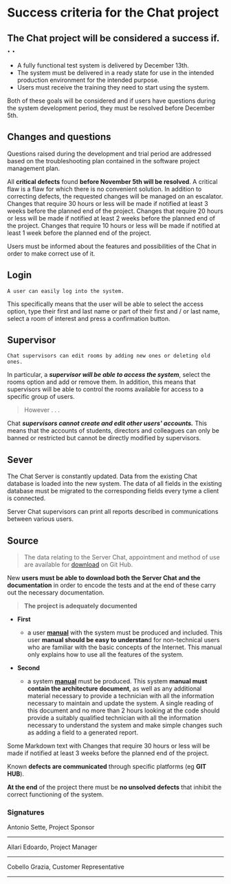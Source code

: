 # **Success criteria for the Chat project**
## **The Chat project will be considered a success if. . .**
 - A fully functional test system is delivered by December 13th.
 - The system must be delivered in a ready state for use in the intended production environment for the intended purpose.
 - Users must receive the training they need to start using the system.

Both of these goals will be considered and if users have questions during the system development period, they must be resolved before December 5th.

## **Changes and questions**

Questions raised during the development and trial period are addressed based on the troubleshooting plan contained in the software project management plan.

All **critical defects** found **before November 5th will be resolved**. A critical flaw is a flaw for which there is no convenient solution. In addition to correcting defects, the requested changes will be managed on an escalator. Changes that require 30 hours or less will be made if notified at least 3 weeks before the planned end of the project. Changes that require 20 hours or less will be made if notified at least 2 weeks before the planned end of the project. Changes that require 10 hours or less will be made if notified at least 1 week before the planned end of the project.

Users must be informed about the features and possibilities of the Chat in order to make correct use of it.

## **Login**

	A user can easily log into the system.

This specifically means that the user will be able to select the access option, type their first and last name or part of their first and / or last name, select a room of interest and press a confirmation button.

## **Supervisor**

    Chat supervisors can edit rooms by adding new ones or deleting old ones.

In particular, a ***supervisor will be able to access the system***, select the rooms option and add or remove them. In addition, this means that supervisors will be able to control the rooms available for access to a specific group of users.

> However . . .

Chat ***supervisors cannot create and edit other users' accounts.***
This means that the accounts of students, directors and colleagues can only be banned or restricted but cannot be directly modified by supervisors.

## **Sever**
The Chat Server is constantly updated.
Data from the existing Chat database is loaded into the new system. The data of all fields in the existing database must be migrated to the corresponding fields every tyme a client is connected.


Server Chat supervisors can print all reports described in communications between various users.

## **Source**

   

> The data relating to the Server Chat, appointment and method of use are available for [download](https://github.com/JacopoWolf/PotatoChatProtocol/blob/master/docs/PCP-Min.md) on Git Hub.

New **users must be able to download both the Server Chat and the documentation** in order to encode the tests and at the end of these carry out the necessary documentation.

> **The project is adequately documented**

+ **First**
    + a user [**manual**](https://github.com/JacopoWolf/PotatoChatProtocol/blob/master/docs/PCP-Min.md) with the system must be produced and included. This user **manual should be easy to understan**d for non-technical users who are familiar with the basic concepts of the Internet. This manual only explains how to use all the features of the system.

+ **Second**
	+ a system [**manual**](https://github.com/JacopoWolf/PotatoChatProtocol/blob/master/docs/PCP-Min.md) must be produced. This system **manual must contain the architecture document**, as well as any additional material necessary to provide a technician with all the information necessary to maintain and update the system. A single reading of this document and no more than 2 hours looking at the code should provide a suitably qualified technician with all the information necessary to understand the system and make simple changes such as adding a field to a generated report.

Some Markdown text with Changes that require 30 hours or less will be made if notified at least 3 weeks before the planned end of the project.

Known **defects are communicated** through specific platforms (eg **GIT HUB**).

**At the end** of the project there must be **no unsolved defects** that inhibit the correct functioning of the system.


### **Signatures**
Antonio Sette, Project Sponsor
___
Allari Edoardo, Project Manager
___

Cobello Grazia, Customer Representative
___
